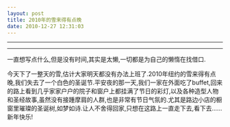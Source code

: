 ```yaml
---
layout: post
title: 2010年的雪来得有点晚
date: 2010-12-27 12:31:03
---
```


<meta http-equiv='Content-Type' content='text/html; charset=utf-8' />

---

---

一直想写点什么,但是没有时间,其实是太懒,一切都是为自己的懒惰在找借口.

今天下了一整天的雪,估计大家明天都没有办法上班了.2010年纽约的雪来得有点晚,我们失去了一个白色的圣诞节.平安夜的那一天,我们一家在外面吃了buffet,回来的路上看到几乎家家户户的院子和窗户上都挂满了节日的彩灯,以及各种造型人物和圣经故事,虽然没有接踵摩肩的人群,也是非常有节日气氛的.尤其是路边小店的橱窗里璀璨的圣诞树,如梦如诗.让人不舍得回家,只想在这路上一直走下去,看下去......
新年快乐!


